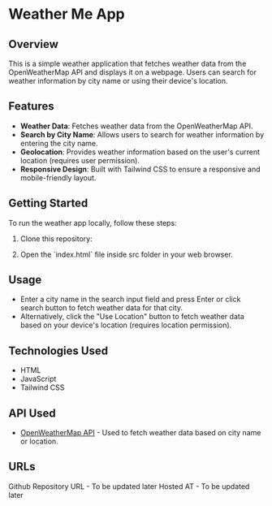 # Weather Me App

## Overview

This is a simple weather application that fetches weather data from the OpenWeatherMap API and displays it on a webpage. Users can search for weather information by city name or using their device's location.


## Features

- **Weather Data**: Fetches weather data from the OpenWeatherMap API.
- **Search by City Name**: Allows users to search for weather information by entering the city name.
- **Geolocation**: Provides weather information based on the user's current location (requires user permission).
- **Responsive Design**: Built with Tailwind CSS to ensure a responsive and mobile-friendly layout.

## Getting Started

To run the weather app locally, follow these steps:

1. Clone this repository:

2. Open the \`index.html\` file inside src folder in your web browser.

## Usage

- Enter a city name in the search input field and press Enter or click search button to fetch weather data for that city.
- Alternatively, click the "Use Location" button to fetch weather data based on your device's location (requires location permission).

## Technologies Used

- HTML
- JavaScript
- Tailwind CSS

## API Used

- [OpenWeatherMap API](https://openweathermap.org/api) - Used to fetch weather data based on city name or location.

## URLs

Github Repository URL - To be updated later
Hosted AT - To be updated later